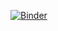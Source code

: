 [![Binder](https://mybinder.org/badge_logo.svg)](https://mybinder.org/v2/gh/JhonAndersonVelasco/RL-Deriv.git/HEAD)
